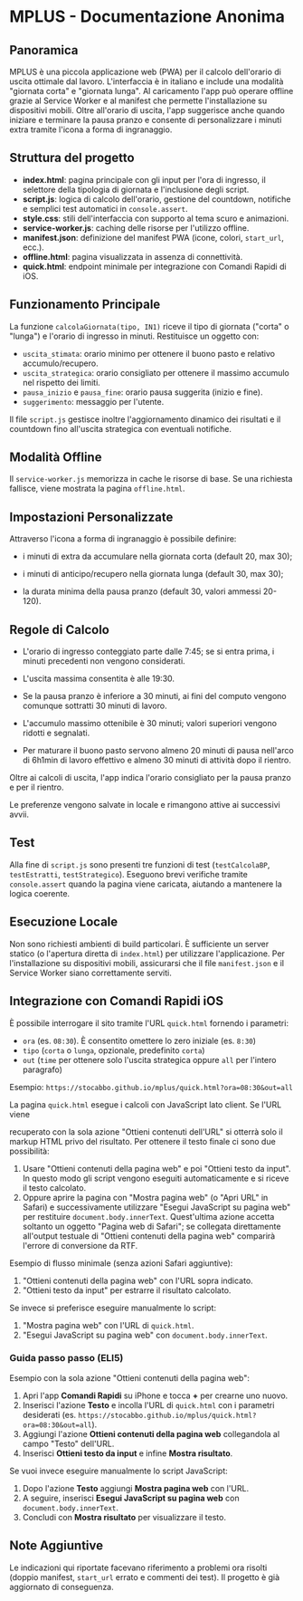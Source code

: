 # MPLUS - Documentazione Anonima

## Panoramica


MPLUS è una piccola applicazione web (PWA) per il calcolo dell'orario di uscita ottimale dal lavoro. L'interfaccia è in italiano e include una modalità "giornata corta" e "giornata lunga". Al caricamento l'app può operare offline grazie al Service Worker e al manifest che permette l'installazione su dispositivi mobili. Oltre all'orario di uscita, l'app suggerisce anche quando iniziare e terminare la pausa pranzo e consente di personalizzare i minuti extra tramite l'icona a forma di ingranaggio.

## Struttura del progetto

- **index.html**: pagina principale con gli input per l'ora di ingresso, il selettore della tipologia di giornata e l'inclusione degli script.
- **script.js**: logica di calcolo dell'orario, gestione del countdown, notifiche e semplici test automatici in `console.assert`.
- **style.css**: stili dell'interfaccia con supporto al tema scuro e animazioni.
- **service-worker.js**: caching delle risorse per l'utilizzo offline.
- **manifest.json**: definizione del manifest PWA (icone, colori, `start_url`, ecc.).
- **offline.html**: pagina visualizzata in assenza di connettività.
- **quick.html**: endpoint minimale per integrazione con Comandi Rapidi di iOS.

## Funzionamento Principale

La funzione `calcolaGiornata(tipo, IN1)` riceve il tipo di giornata ("corta" o "lunga") e l'orario di ingresso in minuti. Restituisce un oggetto con:

- `uscita_stimata`: orario minimo per ottenere il buono pasto e relativo accumulo/recupero.
- `uscita_strategica`: orario consigliato per ottenere il massimo accumulo nel rispetto dei limiti.
- `pausa_inizio` e `pausa_fine`: orario pausa suggerita (inizio e fine).
- `suggerimento`: messaggio per l'utente.

Il file `script.js` gestisce inoltre l'aggiornamento dinamico dei risultati e il countdown fino all'uscita strategica con eventuali notifiche.

## Modalità Offline

Il `service-worker.js` memorizza in cache le risorse di base. Se una richiesta fallisce, viene mostrata la pagina `offline.html`.

## Impostazioni Personalizzate

Attraverso l'icona a forma di ingranaggio è possibile definire:


- i minuti di extra da accumulare nella giornata corta (default 20, max 30);
- i minuti di anticipo/recupero nella giornata lunga (default 30, max 30);

- la durata minima della pausa pranzo (default 30, valori ammessi 20-120).

## Regole di Calcolo

- L'orario di ingresso conteggiato parte dalle 7:45; se si entra prima, i minuti precedenti non vengono considerati.
- L'uscita massima consentita è alle 19:30.
- Se la pausa pranzo è inferiore a 30 minuti, ai fini del computo vengono comunque sottratti 30 minuti di lavoro.
- L'accumulo massimo ottenibile è 30 minuti; valori superiori vengono ridotti e segnalati.


- Per maturare il buono pasto servono almeno 20 minuti di pausa nell'arco di 6h1min di lavoro effettivo e almeno 30 minuti di attività dopo il rientro.

Oltre ai calcoli di uscita, l'app indica l'orario consigliato per la pausa pranzo e per il rientro.

Le preferenze vengono salvate in locale e rimangono attive ai successivi avvii.

## Test

Alla fine di `script.js` sono presenti tre funzioni di test (`testCalcolaBP`, `testEstratti`, `testStrategico`). Eseguono brevi verifiche tramite `console.assert` quando la pagina viene caricata, aiutando a mantenere la logica coerente.

## Esecuzione Locale

Non sono richiesti ambienti di build particolari. È sufficiente un server statico (o l'apertura diretta di `index.html`) per utilizzare l'applicazione. Per l'installazione su dispositivi mobili, assicurarsi che il file `manifest.json` e il Service Worker siano correttamente serviti.

## Integrazione con Comandi Rapidi iOS


È possibile interrogare il sito tramite l'URL `quick.html` fornendo i parametri:

- `ora` (es. `08:30`). È consentito omettere lo zero iniziale (es. `8:30`)
- `tipo` (`corta` o `lunga`, opzionale, predefinito `corta`)
- `out` (`time` per ottenere solo l'uscita strategica oppure `all` per l'intero paragrafo)

Esempio: `https://stocabbo.github.io/mplus/quick.html?ora=08:30&out=all`

La pagina `quick.html` esegue i calcoli con JavaScript lato client. Se l'URL viene

recuperato con la sola azione "Ottieni contenuti dell'URL" si otterrà solo il
markup HTML privo del risultato. Per ottenere il testo finale ci sono due
possibilità:

1. Usare "Ottieni contenuti della pagina web" e poi "Ottieni testo da input". In
   questo modo gli script vengono eseguiti automaticamente e si riceve il testo
   calcolato.
2. Oppure aprire la pagina con "Mostra pagina web" (o "Apri URL" in Safari) e
   successivamente utilizzare "Esegui JavaScript su pagina web" per restituire
   `document.body.innerText`. Quest'ultima azione accetta soltanto un oggetto
   "Pagina web di Safari"; se collegata direttamente all'output testuale di
   "Ottieni contenuti della pagina web" comparirà l'errore di conversione da RTF.

Esempio di flusso minimale (senza azioni Safari aggiuntive):

1. "Ottieni contenuti della pagina web" con l'URL sopra indicato.
2. "Ottieni testo da input" per estrarre il risultato calcolato.

Se invece si preferisce eseguire manualmente lo script:

1. "Mostra pagina web" con l'URL di `quick.html`.
2. "Esegui JavaScript su pagina web" con `document.body.innerText`.

### Guida passo passo (ELI5)

Esempio con la sola azione "Ottieni contenuti della pagina web":

1. Apri l'app **Comandi Rapidi** su iPhone e tocca **+** per crearne uno nuovo.
2. Inserisci l'azione **Testo** e incolla l'URL di `quick.html` con i parametri desiderati (es. `https://stocabbo.github.io/mplus/quick.html?ora=08:30&out=all`).
3. Aggiungi l'azione **Ottieni contenuti della pagina web** collegandola al campo "Testo" dell'URL.
4. Inserisci **Ottieni testo da input** e infine **Mostra risultato**.

Se vuoi invece eseguire manualmente lo script JavaScript:

1. Dopo l'azione **Testo** aggiungi **Mostra pagina web** con l'URL.
2. A seguire, inserisci **Esegui JavaScript su pagina web** con `document.body.innerText`.
3. Concludi con **Mostra risultato** per visualizzare il testo.



## Note Aggiuntive

Le indicazioni qui riportate facevano riferimento a problemi ora risolti (doppio
manifest, `start_url` errato e commenti dei test). Il progetto è già aggiornato
di conseguenza.
